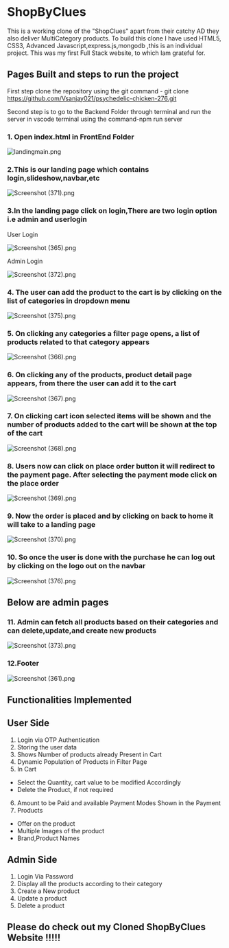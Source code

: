# ShopByClues

This is a working clone of the "ShopClues" apart from their catchy AD they also deliver MultiCategory products. To build this clone I have used HTML5, CSS3, Advanced Javascript,express.js,mongodb ,this is an individual project. This was my first Full Stack website, to which Iam grateful for.

## Pages Built and steps to run the project

First step clone the repository using the git command - git clone https://github.com/Vsanjay021/psychedelic-chicken-276.git

Second step is to go to the Backend Folder through terminal and run the server in vscode terminal
using the command-npm run server

### 1. Open index.html in FrontEnd Folder

![landingmain.png](https://masai-course.s3.ap-south-1.amazonaws.com/editor/uploads/2023-01-23/landingmain_945537.png)

### 2.This is our landing page which contains login,slideshow,navbar,etc

![Screenshot (371).png](https://masai-course.s3.ap-south-1.amazonaws.com/editor/uploads/2023-01-23/Screenshot%20%28371%29_249462.png)

### 3.In the landing page click on login,There are two login option i.e admin and userlogin

User Login

![Screenshot (365).png](https://masai-course.s3.ap-south-1.amazonaws.com/editor/uploads/2023-01-23/Screenshot%20%28365%29_353214.png)

Admin Login

![Screenshot (372).png](https://masai-course.s3.ap-south-1.amazonaws.com/editor/uploads/2023-01-23/Screenshot%20%28372%29_851828.png)


### 4. The user can add the product to the cart is by clicking on the list of categories in dropdown menu

![Screenshot (375).png](https://masai-course.s3.ap-south-1.amazonaws.com/editor/uploads/2023-01-23/Screenshot%20%28375%29_814751.png)

### 5. On clicking any categories a filter page opens, a list of products related to that category appears 

![Screenshot (366).png](https://masai-course.s3.ap-south-1.amazonaws.com/editor/uploads/2023-01-23/Screenshot%20%28366%29_948108.png)

### 6. On clicking any of the products, product detail page appears, from there the user can add it to the cart 

![Screenshot (367).png](https://masai-course.s3.ap-south-1.amazonaws.com/editor/uploads/2023-01-23/Screenshot%20%28367%29_694395.png)

### 7. On clicking cart icon selected items will be shown and the number of products added to the cart will be shown at the top of the cart

![Screenshot (368).png](https://masai-course.s3.ap-south-1.amazonaws.com/editor/uploads/2023-01-23/Screenshot%20%28368%29_122615.png)

### 8. Users now can click on place order button it will redirect to the payment page. After selecting the payment mode click on the place order

![Screenshot (369).png](https://masai-course.s3.ap-south-1.amazonaws.com/editor/uploads/2023-01-23/Screenshot%20%28369%29_320660.png)

### 9. Now the order is placed and by clicking on back to home it will take to a landing page 

![Screenshot (370).png](https://masai-course.s3.ap-south-1.amazonaws.com/editor/uploads/2023-01-23/Screenshot%20%28370%29_816444.png)

### 10. So once the user is done with the purchase he can log out by clicking on the logo out on the navbar

![Screenshot (376).png](https://masai-course.s3.ap-south-1.amazonaws.com/editor/uploads/2023-01-23/Screenshot%20%28376%29_537387.png)

## Below are admin pages

### 11. Admin can fetch all products based on their categories and can delete,update,and create new products

![Screenshot (373).png](https://masai-course.s3.ap-south-1.amazonaws.com/editor/uploads/2023-01-23/Screenshot%20%28373%29_560022.png)


### 12.Footer 

![Screenshot (361).png](https://masai-course.s3.ap-south-1.amazonaws.com/editor/uploads/2023-01-23/Screenshot%20%28361%29_668523.png)


## Functionalities Implemented

## User Side
1. Login via OTP Authentication
2. Storing the user data
3. Shows Number of products already Present in Cart
4. Dynamic Population of Products in Filter Page
5. In Cart
- Select the Quantity, cart value to be modified Accordingly
- Delete the Product, if not required
6. Amount to be Paid and available Payment Modes Shown in the Payment
8. Products
- Offer on the product
- Multiple Images of the product
- Brand,Product Names

## Admin Side

1. Login Via Password
2. Display all the products according to their category
3. Create a New product
4. Update a product
5. Delete a product


## Please do check out my Cloned ShopByClues Website !!!!!

